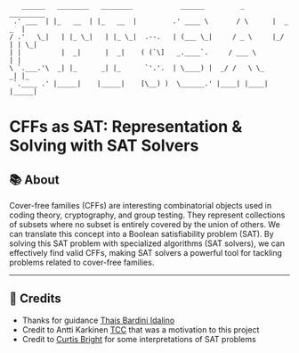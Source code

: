 ```
   ______   ________   ________            ______         _        _________  
 .' ___  | |_   __  | |_   __  |         .' ____ \       / \      |  _   _  | 
/ .'   \_|   | |_ \_|   | |_ \_|  .--.   | (___ \_|     / _ \     |_/ | | \_| 
| |          |  _|      |  _|    ( (`\]   _.____`.     / ___ \        | |     
\ `.___.'\  _| |_      _| |_      `'.'.  | \____) |  _/ /   \ \_     _| |_    
 `.____ .' |_____|    |_____|    [\__) )  \______.' |____| |____|   |_____|
```

# CFFs as SAT: Representation & Solving with SAT Solvers

## 📚 About
Cover-free families (CFFs) are interesting combinatorial objects used in coding theory, cryptography, and group testing. They represent collections of subsets where no subset is entirely covered by the union of others. We can translate this concept into a Boolean satisfiability problem (SAT).  By solving this SAT problem with specialized algorithms (SAT solvers), we can effectively find valid CFFs, making SAT solvers a powerful tool for tackling problems related to cover-free families.

---

## 🌿 Credits
- Thanks for guidance [Thais Bardini Idalino](https://thaisidalino.github.io/)
- Credit to Antti Karkinen [TCC](https://aaltodoc.aalto.fi/server/api/core/bitstreams/6b9aeb0b-2797-47e5-8da2-4ee8b38dc963/content) that was a motivation to this project
- Credit to [Curtis Bright](https://cs.curtisbright.com/) for some interpretations of SAT problems
